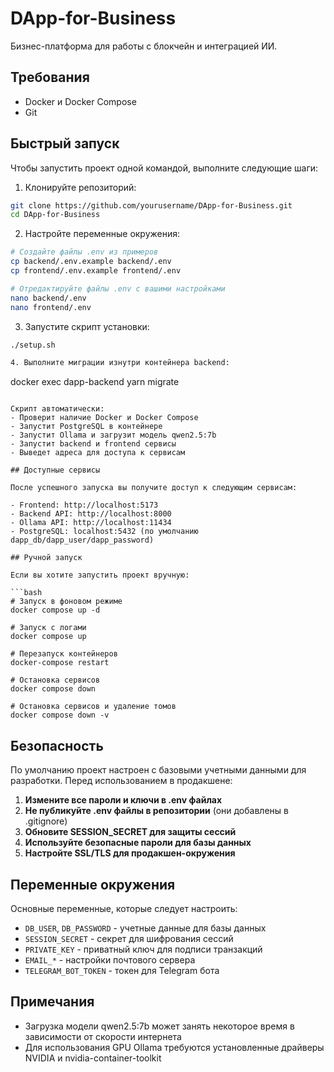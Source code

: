 # DApp-for-Business

Бизнес-платформа для работы с блокчейн и интеграцией ИИ.

## Требования

- Docker и Docker Compose
- Git

## Быстрый запуск

Чтобы запустить проект одной командой, выполните следующие шаги:

1. Клонируйте репозиторий:
```bash
git clone https://github.com/yourusername/DApp-for-Business.git
cd DApp-for-Business
```

2. Настройте переменные окружения:
```bash
# Создайте файлы .env из примеров
cp backend/.env.example backend/.env
cp frontend/.env.example frontend/.env

# Отредактируйте файлы .env с вашими настройками
nano backend/.env
nano frontend/.env
```

3. Запустите скрипт установки:
```bash
./setup.sh

4. Выполните миграции изнутри контейнера backend:
```
docker exec dapp-backend yarn migrate
```

Скрипт автоматически:
- Проверит наличие Docker и Docker Compose
- Запустит PostgreSQL в контейнере
- Запустит Ollama и загрузит модель qwen2.5:7b
- Запустит backend и frontend сервисы
- Выведет адреса для доступа к сервисам

## Доступные сервисы

После успешного запуска вы получите доступ к следующим сервисам:

- Frontend: http://localhost:5173
- Backend API: http://localhost:8000
- Ollama API: http://localhost:11434
- PostgreSQL: localhost:5432 (по умолчанию dapp_db/dapp_user/dapp_password)

## Ручной запуск

Если вы хотите запустить проект вручную:

```bash
# Запуск в фоновом режиме
docker compose up -d

# Запуск с логами
docker compose up

# Перезапуск контейнеров
docker-compose restart

# Остановка сервисов
docker compose down

# Остановка сервисов и удаление томов
docker compose down -v
```

## Безопасность

По умолчанию проект настроен с базовыми учетными данными для разработки. Перед использованием в продакшене:

1. **Измените все пароли и ключи в .env файлах**
2. **Не публикуйте .env файлы в репозитории** (они добавлены в .gitignore)
3. **Обновите SESSION_SECRET для защиты сессий**
4. **Используйте безопасные пароли для базы данных**
5. **Настройте SSL/TLS для продакшен-окружения**

## Переменные окружения

Основные переменные, которые следует настроить:

- `DB_USER`, `DB_PASSWORD` - учетные данные для базы данных
- `SESSION_SECRET` - секрет для шифрования сессий
- `PRIVATE_KEY` - приватный ключ для подписи транзакций
- `EMAIL_*` - настройки почтового сервера
- `TELEGRAM_BOT_TOKEN` - токен для Telegram бота

## Примечания

- Загрузка модели qwen2.5:7b может занять некоторое время в зависимости от скорости интернета
- Для использования GPU Ollama требуются установленные драйверы NVIDIA и nvidia-container-toolkit